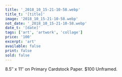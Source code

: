 ```yaml
---
title: '_2018_10_15-21-10-58.webp'
title_t: '[title]'
image: '2018_10_15-21-10-58.webp'
not_date: '_2018_10_15-21-10-58.webp'
date_t: '[date]'
tags: ['art', 'artwork', 'collage']
price: '100'
excerpt: 'art'
available: false
print: false
sold: false
---
```



8.5″ x 11″ on Primary Cardstock Paper.
$100 Unframed.
